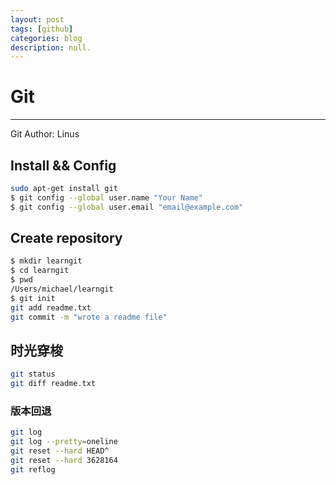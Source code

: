 ```yaml
---
layout: post
tags: [github]
categories: blog
description: null.
---
```


# Git
---

Git Author: Linus
## Install && Config
```bash
sudo apt-get install git
$ git config --global user.name "Your Name"
$ git config --global user.email "email@example.com"
```
## Create repository
```bash
$ mkdir learngit
$ cd learngit
$ pwd
/Users/michael/learngit
$ git init
git add readme.txt
git commit -m "wrote a readme file"
```
## 时光穿梭
```bash
git status
git diff readme.txt
```
### 版本回退
```bash
git log
git log --pretty=oneline
git reset --hard HEAD^
git reset --hard 3628164
git reflog
```
